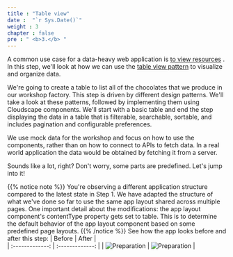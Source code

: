 ```yaml
---
title : "Table view"
date :  "`r Sys.Date()`" 
weight : 3 
chapter : false
pre : " <b>3.</b> "
---
```

A common use case for a data-heavy web application is [to view resources](https://cloudscape.design/patterns/resource-management/view/) . In this step, we'll look at how we can use the [table view pattern](https://cloudscape.design/patterns/resource-management/view/table-view/)  to visualize and organize data.

We're going to create a table to list all of the chocolates that we produce in our workshop factory. This step is driven by different design patterns. We'll take a look at these patterns, followed by implementing them using Cloudscape components. We'll start with a basic table and end the step displaying the data in a table that is filterable, searchable, sortable, and includes pagination and configurable preferences.

We use mock data for the workshop and focus on how to use the components, rather than on how to connect to APIs to fetch data. In a real world application the data would be obtained by fetching it from a server.

Sounds like a lot, right? Don't worry, some parts are predefined. Let's jump into it!

{{% notice note %}}
You're observing a different application structure compared to the latest state in Step 1. We have adapted the structure of what we've done so far to use the same app layout shared across multiple pages. One important detail about the modifications: the app layout component's contentType property gets set to table. This is to determine the default behavior of the app layout component based on some predefined page layouts.
{{% /notice %}}
See how the app looks before and after this step:
|  Before      |   After       |   
| :-------------: | :-------------: |
| ![Preparation](/images/12.png?false&width=90pc&height=30pc) | ![Preparation](/images/21.png?false&width=90pc&height=30pc) |   